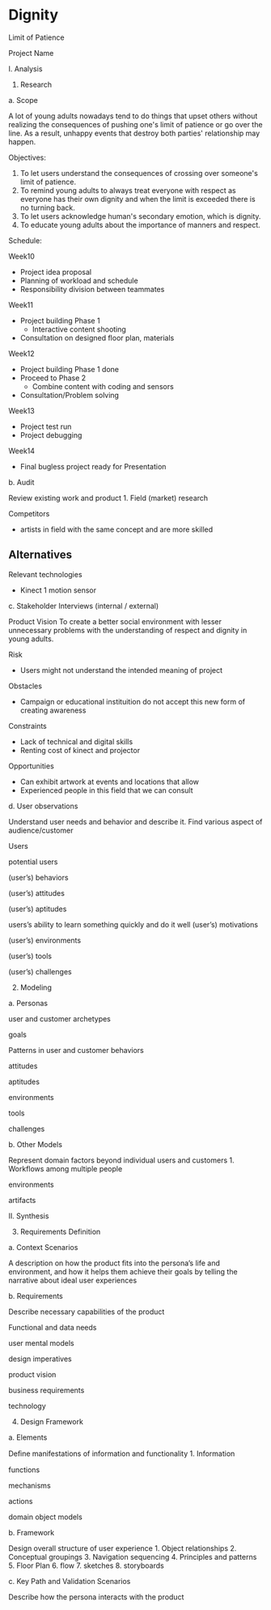 # Dignity
Limit of Patience

Project Name

I. Analysis

1. Research

a. Scope

A lot of young adults nowadays tend to do things that upset others without realizing the consequences of pushing one's limit of patience or go over the line. As a result, unhappy events that destroy both parties' relationship may happen.

Objectives:
1. To let users understand the consequences of crossing over someone's limit of patience.
2. To remind young adults to always treat everyone with respect as everyone has their own dignity and when the limit is exceeded there is no turning back. 
3. To let users acknowledge human's secondary emotion, which is dignity.
4. To educate young adults about the importance of manners and respect.

Schedule:

Week10
- Project idea proposal
- Planning of workload and schedule
- Responsibility division between teammates

Week11
- Project building Phase 1
  * Interactive content shooting 
- Consultation on designed floor plan, materials 

Week12
- Project building Phase 1 done
- Proceed to Phase 2
  * Combine content with coding and sensors
- Consultation/Problem solving

Week13
- Project test run
- Project debugging 

Week14
- Final bugless project ready for Presentation

b. Audit

Review existing work and product 1. Field (market) research

Competitors
- artists in field with the same concept and are more skilled

Alternatives
- 

Relevant technologies
- Kinect 1 motion sensor 

c. Stakeholder Interviews (internal / external)

Product Vision
To create a better social environment with lesser unnecessary problems with the understanding of respect and dignity in young adults.

Risk
- Users might not understand the intended meaning of project

Obstacles
- Campaign or educational instituition do not accept this new form of creating awareness

Constraints
- Lack of technical and digital skills
- Renting cost of kinect and projector

Opportunities
- Can exhibit artwork at events and locations that allow 
- Experienced people in this field that we can consult 

d. User observations

Understand user needs and behavior and describe it. Find various aspect of audience/customer

Users

potential users

(user’s) behaviors

(user’s) attitudes

(user’s) aptitudes

users’s ability to learn something quickly and do it well
(user’s) motivations

(user’s) environments

(user’s) tools

(user’s) challenges

2. Modeling

a. Personas

user and customer archetypes

goals

Patterns in user and customer behaviors

attitudes

aptitudes

environments

tools

challenges

b. Other Models

Represent domain factors beyond individual users and customers 1. Workflows among multiple people

environments

artifacts

II. Synthesis

3. Requirements Definition

a. Context Scenarios

A description on how the product fits into the persona’s life and environment, and how it helps them achieve their goals by telling the narrative about ideal user experiences

b. Requirements

Describe necessary capabilities of the product

Functional and data needs

user mental models

design imperatives

product vision

business requirements

technology

4. Design Framework

a. Elements

Deﬁne manifestations of information and functionality 1. Information

functions

mechanisms

actions

domain object models

b. Framework

Design overall structure of user experience 1. Object relationships 2. Conceptual groupings 3. Navigation sequencing 4. Principles and patterns 5. Floor Plan 6. flow 7. sketches 8. storyboards

c. Key Path and Validation Scenarios

Describe how the persona interacts with the product
